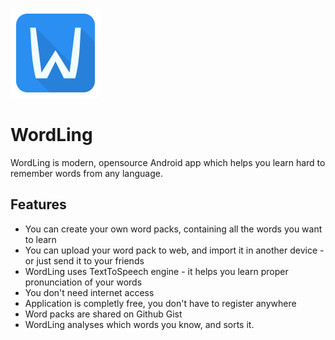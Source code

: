![WordLing Logo](app/src/main/res/mipmap-xxhdpi/ic_launcher.png) 
# WordLing
WordLing is modern, opensource Android app which helps you learn hard to remember words from any language.

## Features
- You can create your own word packs, containing all the words you want to learn
- You can upload your word pack to web, and import it in another device - or just send it to your friends
- WordLing uses TextToSpeech engine - it helps you learn proper pronunciation of your words
- You don't need internet access
- Application is completly free, you don't have to register anywhere
- Word packs are shared on Github Gist
- WordLing analyses which words you know, and sorts it.
